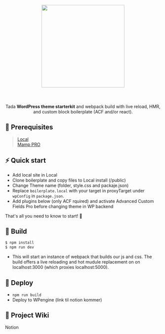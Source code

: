 <h1 align="center">
<br/><img src="https://tada.no/wp-content/uploads/tada-logo-rgb-positiv-liten.png" width="268px"/><br/><br/>
</h1>
<p align="center">Tada <b>WordPress theme starterkit</b> and webpack build with live reload, HMR, and custom block boilerplate (ACF and/or react).</p>

## 🚚️ Prerequisites

> [Local](https://localwp.com/)<br/>
> [Mamp PRO](https://www.mamp.info/)

## ⚡️ Quick start

- Add local site in Local
- Clone boilerplate and copy files to Local install (/public)
- Change Theme name (folder, style.css and packaje.json)
- Replace `boilerplate.local` with your target in proxyTarget under `wpConfig` in `package.json`.
- Add plugins below (only ACF rquired) and activate Advanced Custom Fields Pro before changing theme in WP backend

That's all you need to know to start! 🎉

## 🔨️ Build

```sh
$ npm install
$ npm run dev
```
  - This will start an instance of webpack that builds our js and css. The build offers a live reloading and hot mudule replacement on on localhost:3000 (which proxies localhost:5000).

## 🚀 Deploy

- `npm run build`
- Deploy to WPengine (link til notion kommer)

## 📖 Project Wiki

Notion
